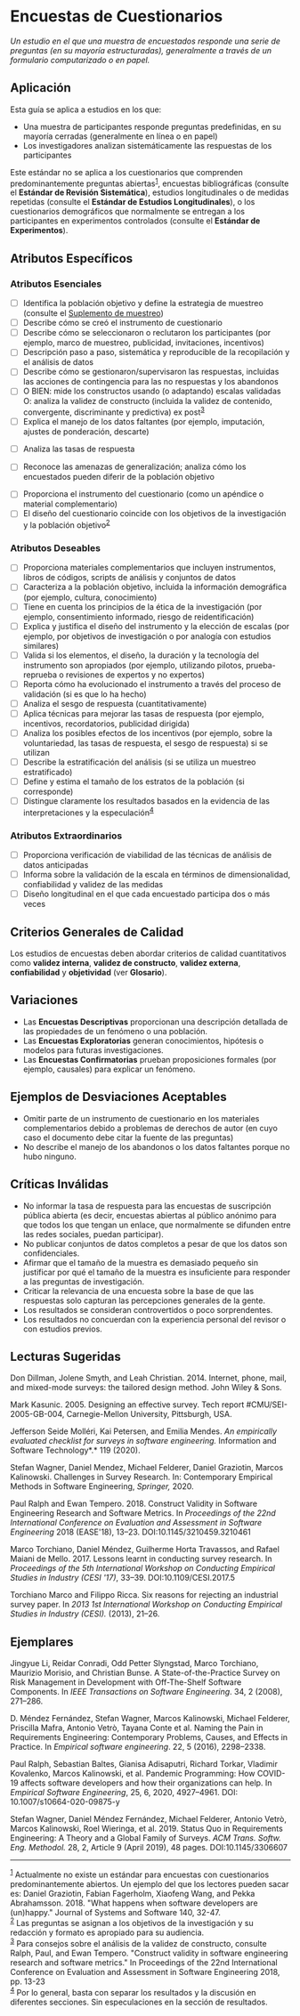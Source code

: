 # Encuestas de Cuestionarios 
<standard name="Questionnaire Surveys">

*Un estudio en el que una muestra de encuestados responde una serie de preguntas (en su mayoría estructuradas), generalmente a través de un formulario computarizado o en papel.*

## Aplicación

Esta guía se aplica a estudios en los que:

- Una muestra de participantes responde preguntas predefinidas, en su mayoría cerradas (generalmente en línea o en papel)
- Los investigadores analizan sistemáticamente las respuestas de los participantes  


Este estándar no se aplica a los cuestionarios que comprenden predominantemente preguntas abiertas<sup>[1](#myfootnote1)</sup>, encuestas bibliográficas (consulte el **Estándar de Revisión Sistemática**), estudios longitudinales o de medidas repetidas (consulte el **Estándar de Estudios Longitudinales**), o los cuestionarios demográficos que normalmente se entregan a los participantes en experimentos controlados (consulte el **Estándar de Experimentos**).


## Atributos Específicos

### Atributos Esenciales
<checklist name="Essential">

<intro>

<method>

- [ ]   Identifica la población objetivo y define la estrategia de muestreo (consulte el [Suplemento de muestreo](https://github.com/juancarruthers/EmpiricalStandards/blob/master/Supplements/Sampling.md))
- [ ]  Describe cómo se creó el instrumento de cuestionario
- [ ]  Describe cómo se seleccionaron o reclutaron los participantes (por ejemplo, marco de muestreo, publicidad, invitaciones, incentivos)
- [ ]  Descripción paso a paso, sistemática y reproducible de la recopilación y el análisis de datos
- [ ]  Describe cómo se gestionaron/supervisaron las respuestas, incluidas las acciones de contingencia para las no respuestas y los abandonos
- [ ]  O BIEN: mide los constructos usando (o adaptando) escalas validadas
       O: analiza la validez de constructo (incluida la validez de contenido, convergente, discriminante y predictiva) ex post<sup>[3](#myfootnote3)</sup>
- [ ]  Explica el manejo de los datos faltantes (por ejemplo, imputación, ajustes de ponderación, descarte)

<results>

- [ ]	Analiza las tasas de respuesta

<discussion>

- [ ]	Reconoce las amenazas de generalización; analiza cómo los encuestados pueden diferir de la población objetivo

<other>	
	
- [ ]	Proporciona el instrumento del cuestionario (como un apéndice o material complementario) 	
- [ ]	El diseño del cuestionario coincide con los objetivos de la investigación y la población objetivo<sup>[2](#myfootnote2)</sup>
	
</checklist>
     
### Atributos Deseables 	
<checklist name="Desirable">

- [ ]	Proporciona materiales complementarios que incluyen instrumentos, libros de códigos, scripts de análisis y conjuntos de datos
- [ ]	Caracteriza a la población objetivo, incluida la información demográfica (por ejemplo, cultura, conocimiento)
- [ ]	Tiene en cuenta los principios de la ética de la investigación (por ejemplo, consentimiento informado, riesgo de reidentificación)
- [ ]	Explica y justifica el diseño del instrumento y la elección de escalas (por ejemplo, por objetivos de investigación o por analogía con estudios similares)
- [ ]	Valida si los elementos, el diseño, la duración y la tecnología del instrumento son apropiados (por ejemplo, utilizando pilotos, prueba-reprueba o revisiones de expertos y no expertos)
- [ ]	Reporta cómo ha evolucionado el instrumento a través del proceso de validación (si es que lo ha hecho)
- [ ]	Analiza el sesgo de respuesta (cuantitativamente)
- [ ]	Aplica técnicas para mejorar las tasas de respuesta (por ejemplo, incentivos, recordatorios, publicidad dirigida)
- [ ]	Analiza los posibles efectos de los incentivos (por ejemplo, sobre la voluntariedad, las tasas de respuesta, el sesgo de respuesta) si se utilizan
- [ ]	Describe la estratificación del análisis (si se utiliza un muestreo estratificado)
- [ ]	Define y estima el tamaño de los estratos de la población (si corresponde)
- [ ]	Distingue claramente los resultados basados en la evidencia de las interpretaciones y la especulación<sup>[4](#myfootnote4)</sup>
 </checklist>
     
### Atributos Extraordinarios	
<checklist name="Extraordinary">

- [ ]	Proporciona verificación de viabilidad de las técnicas de análisis de datos anticipadas
- [ ]	Informa sobre la validación de la escala en términos de dimensionalidad, confiabilidad y validez de las medidas
- [ ]   Diseño longitudinal en el que cada encuestado participa dos o más veces	
</checklist>

## Criterios Generales de Calidad

Los estudios de encuestas deben abordar criterios de calidad cuantitativos como **validez interna**, **validez de constructo**, **validez externa**, **confiabilidad** y **objetividad** (ver **Glosario**).

## Variaciones 

-   Las **Encuestas Descriptivas** proporcionan una descripción detallada de las propiedades de un fenómeno o una población.
-   Las **Encuestas Exploratorias** generan conocimientos, hipótesis o modelos para futuras investigaciones.
-   Las **Encuestas Confirmatorias** prueban proposiciones formales (por ejemplo, causales) para explicar un fenómeno.

## Ejemplos de Desviaciones Aceptables
- Omitir parte de un instrumento de cuestionario en los materiales complementarios debido a problemas de derechos de autor (en cuyo caso el documento debe citar la fuente de las preguntas)
- No describe el manejo de los abandonos o los datos faltantes porque no hubo ninguno.

## Críticas Inválidas

-   No informar la tasa de respuesta para las encuestas de suscripción pública abierta (es decir, encuestas abiertas al público anónimo para que todos los que tengan un enlace, que normalmente se difunden entre las redes sociales, puedan participar).
-   No publicar conjuntos de datos completos a pesar de que los datos son confidenciales.
-   Afirmar que el tamaño de la muestra es demasiado pequeño sin justificar por qué el tamaño de la muestra es insuficiente para responder a las preguntas de investigación.
-   Criticar la relevancia de una encuesta sobre la base de que las respuestas solo capturan las percepciones generales de la gente.
-   Los resultados se consideran controvertidos o poco sorprendentes.
-   Los resultados no concuerdan con la experiencia personal del revisor o con estudios previos.

## Lecturas Sugeridas

Don Dillman, Jolene Smyth, and Leah Christian. 2014. Internet, phone,
mail, and mixed-mode surveys: the tailored design method. John Wiley &
Sons.

Mark Kasunic. 2005. Designing an effective survey. Tech report
\#CMU/SEI-2005-GB-004, Carnegie-Mellon University, Pittsburgh, USA.

Jefferson Seide Molléri, Kai Petersen, and Emilia Mendes. *An
empirically evaluated checklist for surveys in software engineering.*
Information and Software Technology*.* 119 (2020).

Stefan Wagner, Daniel Mendez, Michael Felderer, Daniel Graziotin, Marcos
Kalinowski. Challenges in Survey Research. In: Contemporary Empirical
Methods in Software Engineering, *Springer,* 2020.

Paul Ralph and Ewan Tempero. 2018. Construct Validity in Software
Engineering Research and Software Metrics. In *Proceedings of the 22nd
International Conference on Evaluation and Assessment in Software
Engineering* 2018 (EASE'18), 13–23. DOI:10.1145/3210459.3210461

Marco Torchiano, Daniel Méndez, Guilherme Horta Travassos, and Rafael
Maiani de Mello. 2017. Lessons learnt in conducting survey research. In
*Proceedings of the 5th International Workshop on Conducting Empirical
Studies in Industry (CESI '17)*, 33–39. DOI:10.1109/CESI.2017.5

Torchiano Marco and Filippo Ricca. Six reasons for rejecting an
industrial survey paper. In *2013 1st International Workshop on
Conducting Empirical Studies in Industry (CESI).* (2013), 21–26.

## Ejemplares 

Jingyue Li, Reidar Conradi, Odd Petter Slyngstad, Marco Torchiano,
Maurizio Morisio, and Christian Bunse. A State-of-the-Practice Survey on
Risk Management in Development with Off-The-Shelf Software Components.
In *IEEE Transactions on Software Engineering*. 34, 2 (2008), 271–286.

D. Méndez Fernández, Stefan Wagner, Marcos Kalinowski, Michael Felderer,
Priscilla Mafra, Antonio Vetrò, Tayana Conte et al. Naming the Pain in
Requirements Engineering: Contemporary Problems, Causes, and Effects in
Practice. In *Empirical software engineering*. 22, 5 (2016), 2298–2338.

Paul Ralph, Sebastian Baltes, Gianisa Adisaputri, Richard Torkar,
Vladimir Kovalenko, Marcos Kalinowski, et al. Pandemic Programming: How
COVID-19 affects software developers and how their organizations can
help. In *Empirical Software Engineering*, 25, 6, 2020, 4927–4961. DOI:
10.1007/s10664-020-09875-y

Stefan Wagner, Daniel Méndez Fernández, Michael Felderer, Antonio Vetrò,
Marcos Kalinowski, Roel Wieringa, et al. 2019. Status Quo in
Requirements Engineering: A Theory and a Global Family of Surveys. *ACM
Trans. Softw. Eng. Methodol.* 28, 2, Article 9 (April 2019), 48 pages.
DOI:10.1145/3306607

---
<footnote><sup>[1](#myfootnote1)</sup> Actualmente no existe un estándar para encuestas con cuestionarios predominantemente abiertos. Un ejemplo del que los lectores pueden sacar es: Daniel Graziotin, Fabian Fagerholm, Xiaofeng Wang, and Pekka Abrahamsson. 2018. "What happens when software developers are (un)happy." Journal of Systems and Software 140, 32-47.</footnote><br>
<footnote><sup>[2](#myfootnote2)</sup> Las preguntas se asignan a los objetivos de la investigación y su redacción y formato es apropiado para su audiencia.</footnote><br>
<footnote><sup>[3](#myfootnote3)</sup> Para consejos sobre el análisis de la validez de constructo, consulte Ralph, Paul, and Ewan Tempero. "Construct validity in software engineering research and software metrics." In Proceedings of the 22nd International Conference on Evaluation and Assessment in Software Engineering 2018, pp. 13-23</footnote><br>
<footnote><sup>[4](#myfootnote4)</sup> Por lo general, basta con separar los resultados y la discusión en diferentes secciones. Sin especulaciones en la sección de resultados.</footnote><br>
</standard>
